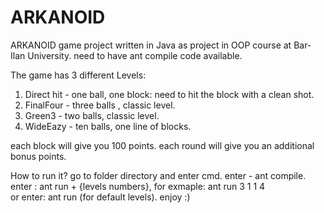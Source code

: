 # ARKANOID
 
ARKANOID game project written in Java as project in OOP course at Bar-Ilan University.
need to have ant compile code available.

The game has 3 different Levels:
1. Direct hit - one ball, one block: need to hit the block with a clean shot.
2. FinalFour - three balls , classic level.
3. Green3 - two balls, classic level.
4. WideEazy - ten balls, one line of blocks.

each block will give you 100 points.
each round will give you an additional bonus points.

How to run it?
go to folder directory and enter cmd.
enter - ant compile.
enter : ant run + {levels numbers}, for exmaple: ant run 3 1 1 4  
or
enter: ant run (for default levels).
enjoy :)
